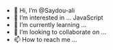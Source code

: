 - 👋 Hi, I’m @Saydou-ali
- 👀 I’m interested in ... JavaScript
- 🌱 I’m currently learning ...
- 💞️ I’m looking to collaborate on ...
- 📫 How to reach me ...

<!---
Saydou-ali/Saydou-ali is a ✨ special ✨ repository because its `README.md` (this file) appears on your GitHub profile.
You can click the Preview link to take a look at your changes.
--->
